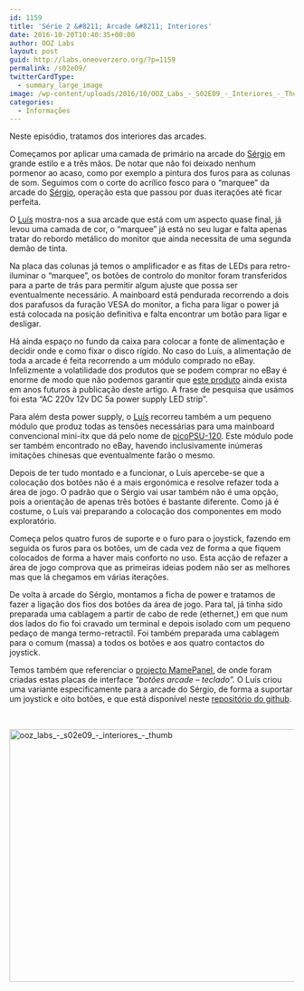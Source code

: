 ```yaml
---
id: 1159
title: 'Série 2 &#8211; Arcade &#8211; Interiores'
date: 2016-10-20T10:40:35+00:00
author: OOZ Labs
layout: post
guid: http://labs.oneoverzero.org/?p=1159
permalink: /s02e09/
twitterCardType:
  - summary_large_image
image: /wp-content/uploads/2016/10/OOZ_Labs_-_S02E09_-_Interiores_-_Thumb.jpeg
categories:
  - Informações
---
```

Neste episódio, tratamos dos interiores das arcades.



Começamos por aplicar uma camada de primário na arcade do [Sérgio](http://labs.oneoverzero.org/series/serie-2/convidado-especial-sergio-bernardino/) em grande estilo e a três mãos. De notar que não foi deixado nenhum pormenor ao acaso, como por exemplo a pintura dos furos para as colunas de som. Seguimos com o corte do acrílico fosco para o &#8220;marquee&#8221; da arcade do [Sérgio](http://labs.oneoverzero.org/series/serie-2/convidado-especial-sergio-bernardino/), operação esta que passou por duas iterações até ficar perfeita.

O [Luís](http://labs.oneoverzero.org/equipa/luis-correia/) mostra-nos a sua arcade que está com um aspecto quase final, já levou uma camada de cor, o &#8220;marquee&#8221; já está no seu lugar e falta apenas tratar do rebordo metálico do monitor que ainda necessita de uma segunda demão de tinta.

Na placa das colunas já temos o amplificador e as fitas de LEDs para retro-iluminar o &#8220;marquee&#8221;, os botões de controlo do monitor foram transferidos para a parte de trás para permitir algum ajuste que possa ser eventualmente necessário. A mainboard está pendurada recorrendo a dois dos parafusos da furação VESA do monitor, a ficha para ligar o power já está colocada na posição definitiva e falta encontrar um botão para ligar e desligar.

Há ainda espaço no fundo da caixa para colocar a fonte de alimentação e decidir onde e como fixar o disco rígido. No caso do Luís, a alimentação de toda a arcade é feita recorrendo a um módulo comprado no eBay. Infelizmente a volatilidade dos produtos que se podem comprar no eBay é enorme de modo que não podemos garantir que [este produto](http://www.ebay.com/272154382947) ainda exista em anos futuros à publicação deste artigo. A frase de pesquisa que usámos foi esta &#8220;AC 220v 12v DC 5a power supply LED strip&#8221;.

Para além desta power supply, o [Luís](http://labs.oneoverzero.org/equipa/luis-correia/) recorreu também a um pequeno módulo que produz todas as tensões necessárias para uma mainboard convencional mini-itx que dá pelo nome de [picoPSU-120](http://www.mini-box.com/s.nl/it.A/id.417/.f). Este módulo pode ser também encontrado no eBay, havendo inclusivamente inúmeras imitações chinesas que eventualmente farão o mesmo.

Depois de ter tudo montado e a funcionar, o Luís apercebe-se que a colocação dos botões não é a mais ergonómica e resolve refazer toda a área de jogo. O padrão que o Sérgio vai usar também não é uma opção, pois a orientação de apenas três botões é bastante diferente. Como já é costume, o Luís vai preparando a colocação dos componentes em modo exploratório.

Começa pelos quatro furos de suporte e o furo para o joystick, fazendo em seguida os furos para os botões, um de cada vez de forma a que fiquem colocados de forma a haver mais conforto no uso. Esta acção de refazer a área de jogo comprova que as primeiras ideias podem não ser as melhores mas que lá chegamos em várias iterações.

De volta à arcade do Sérgio, montamos a ficha de power e tratamos de fazer a ligação dos fios dos botões da área de jogo. Para tal, já tinha sido preparada uma cablagem a partir de cabo de rede (ethernet,) em que num dos lados do fio foi cravado um terminal e depois isolado com um pequeno pedaço de manga termo-retractil. Foi também preparada uma cablagem para o comum (massa) a todos os botões e aos quatro contactos do joystick.

Temos também que referenciar o [projecto MamePanel,](http://vusb.wikidot.com/project:mamepanel) de onde foram criadas estas placas de interface _&#8220;botões arcade &#8211; teclado&#8221;._ O Luís criou uma variante especificamente para a arcade do Sérgio, de forma a suportar um joystick e oito botões, e que está disponível neste [repositório do github](https://github.com/OOZLabs/mamepanel).

&nbsp;

[<img class="aligncenter size-large wp-image-1163" src="http://labs.oneoverzero.org/wp-content/uploads/2016/10/OOZ_Labs_-_S02E09_-_Interiores_-_Thumb-1024x576.jpeg" alt="ooz_labs_-_s02e09_-_interiores_-_thumb" width="792" height="446" srcset="http://labs.oneoverzero.org/wp-content/uploads/2016/10/OOZ_Labs_-_S02E09_-_Interiores_-_Thumb-1024x576.jpeg 1024w, http://labs.oneoverzero.org/wp-content/uploads/2016/10/OOZ_Labs_-_S02E09_-_Interiores_-_Thumb-300x169.jpeg 300w, http://labs.oneoverzero.org/wp-content/uploads/2016/10/OOZ_Labs_-_S02E09_-_Interiores_-_Thumb-768x432.jpeg 768w" sizes="(max-width: 792px) 100vw, 792px" />](http://labs.oneoverzero.org/wp-content/uploads/2016/10/OOZ_Labs_-_S02E09_-_Interiores_-_Thumb.jpeg)

&nbsp;